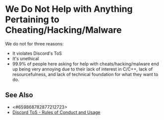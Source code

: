 <!-- user author -->
<!-- alias cheats -->

# We Do Not Help with Anything Pertaining to Cheating/Hacking/Malware
We do not for three reasons:
- It violates Discord's ToS
- It's unethical
- 99.9% of people here asking for help with cheats/hacking/malware end up being very annoying due to their lack of interest in C/C++, lack of resourcefulness, and lack of technical foundation for what they want to do.

## See Also
- <#659868782877212723>
- [Discord ToS - Rules of Conduct and Usage](https://discord.com/terms)
